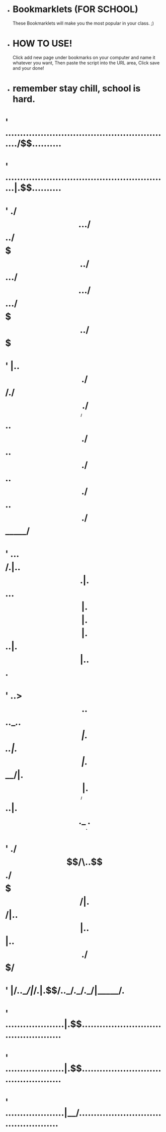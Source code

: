 * # Bookmarklets (FOR SCHOOL)
  These Bookmarklets will make you the most popular in your class. ;)

* # HOW TO USE!
  Click add new page under bookmarks on your computer and name it whatever you want, Then paste the script into the URL area, Click save and your done!

* # remember stay chill, school is hard.

#  '  ........................................................./$$..........
# '  ........................................................|.$$..........
# '  ./$$.../$$../$$$$$$$../$$$$$$.../$$$$$$.../$$$$$$.../$$$$$$$../$$$$$$$
# '  |..$$./$$/./$$_____/./$$__..$$./$$__..$$./$$__..$$./$$__..$$./$$_____/
# '  .\..$$$$/.|..$$$$$$.|.$$..\.$$|.$$$$$$$$|.$$$$$$$$|.$$..|.$$|..$$$$$$.
# '  ..>$$..$$..\____..$$|.$$..|.$$|.$$_____/|.$$_____/|.$$..|.$$.\____..$$
# '  ./$$/\..$$./$$$$$$$/|.$$$$$$$/|..$$$$$$$|..$$$$$$$|..$$$$$$$./$$$$$$$/
# '  |__/..\__/|_______/.|.$$____/..\_______/.\_______/.\_______/|_______/.
# '  ....................|.$$..............................................
# '  ....................|.$$..............................................
# '  ....................|__/..............................................
